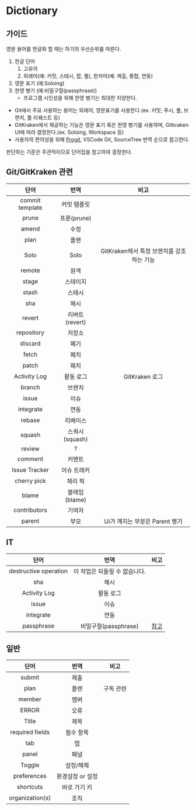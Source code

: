 # Dictionary

## 가이드

영문 용어를 한글화 할 때는 하기의 우선순위를 따른다.

1. 한글 단어
   1. 고유어
   2. 외래어(예: 커밋, 스태시, 팝, 풀), 한자어(예: 제출, 통합, 연동)
2. 영문 표기 (예:Soloing)
3. 한영 병기 (예:비밀구절(passphrase))
   - 프로그램 시인성을 위해 한영 병기는 최대한 지양한다.

- Git에서 주요 사용하는 용어는 외래어, 영문표기를 사용한다.(ex. 커밋, 푸시, 풀, 브랜치, 풀 리퀘스트 등)
- GitKraken에서 제공하는 기능은 영문 표기 혹은 한영 병기를 사용하며, Gitkraken UI에 따라 결정한다.(ex. Soloing, Workspace 등)
- 사용자의 편의성을 위해 [Progit](https://git-scm.com/book/ko/v2), VSCode Git, SourceTree 번역 순으로 참고한다.

판단하는 기준은 주관적이므로 단어집을 참고하여 결정한다.

## Git/GitKraken 관련

|      단어       |      번역      |                   비고                    |
| :-------------: | :------------: | :---------------------------------------: |
| commit template |  커밋 템플릿   |                                           |
|      prune      |  프룬(prune)   |                                           |
|      amend      |      수정      |                                           |
|      plan       |      플랜      |                                           |
|      Solo       |      Solo      | GitKraken에서 특정 브랜치를 강조하는 기능 |
|     remote      |      원격      |                                           |
|      stage      |    스테이지    |                                           |
|      stash      |     스태시     |                                           |
|       sha       |      해시      |                                           |
|     revert      | 리버트(revert) |                                           |
|   repository    |     저장소     |                                           |
|     discard     |      폐기      |                                           |
|      fetch      |      페치      |                                           |
|      patch      |      패치      |                                           |
|  Activity Log   |   활동 로그    |              GitKraken 로그               |
|     branch      |     브랜치     |                                           |
|      issue      |      이슈      |                                           |
|    integrate    |      연동      |                                           |
|     rebase      |    리베이스    |                                           |
|     squash      | 스쿼시(squash) |                                           |
|     review      |       ?        |                                           |
|     comment     |     커멘트     |                                           |
|  Issue Tracker  |  이슈 트래커   |                                           |
|   cherry pick   |    체리 픽     |                                           |
|      blame      | 블레임(blame)  |                                           |
|  contributors   |     기여자     |                                           |
|     parent      |      부모      |      Ui가 깨지는 부분은 Parent 병기       |

## IT

|         단어          |             번역              |                                    비고                                    |
| :-------------------: | :---------------------------: | :------------------------------------------------------------------------: |
| destructive operation | 이 작업은 되돌릴 수 없습니다. |                                                                            |
|          sha          |             해시              |                                                                            |
|     Activity Log      |           활동 로그           |                                                                            |
|         issue         |             이슈              |                                                                            |
|       integrate       |             연동              |                                                                            |
|      passphrase       |     비밀구절(passphrase)      | [참고](https://ko.wikipedia.org/wiki/%EB%B9%84%EB%B0%80%EA%B5%AC%EC%A0%88) |

## 일반

|      단어       |       번역       |   비고    |
| :-------------: | :--------------: | :-------: |
|     submit      |       제출       |           |
|      plan       |       플랜       | 구독 관련 |
|     member      |       멤버       |           |
|      ERROR      |       오류       |           |
|      Title      |       제목       |           |
| required fields |    필수 항목     |           |
|       tab       |        탭        |           |
|      panel      |       패널       |           |
|     Toggle      |    설정/해제     |           |
|   preferences   | 환경설정 or 설정 |           |
|    shortcuts    |   바로 가기 키   |           |
| organization(s) |       조직       |           |
